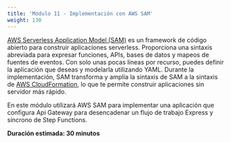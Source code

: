```yaml
---
title: 'Módulo 11 - Implementación con AWS SAM'
weight: 130
---
```


[AWS Serverless Application Model (SAM)](https://aws.amazon.com/es/serverless/sam/) es un framework de código abierto para construir aplicaciones serverless. Proporciona una sintaxis abreviada para expresar funciones, APIs, bases de datos y mapeos de fuentes de eventos. Con solo unas pocas líneas por recurso, puedes definir la aplicación que deseas y modelarla utilizando YAML. Durante la implementación, SAM transforma y amplía la sintaxis de SAM a la sintaxis de [AWS CloudFormation](https://aws.amazon.com/es/cloudformation/), lo que te permite construir aplicaciones sin servidor más rápido.

En este módulo utilizará AWS SAM para implementar una aplicación que configura Api Gateway para desencadenar un flujo de trabajo Express y síncrono de Step Functions.

**Duración estimada: 30 minutos**

